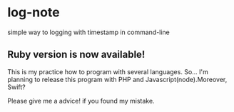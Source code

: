 # log-note
simple way to logging with timestamp in command-line

## Ruby version is now available!

This is my practice how to program with several languages.
So... I'm planning to release this program with PHP and Javascript(node).Moreover, Swift?

Please give me a advice! if you found my mistake.
